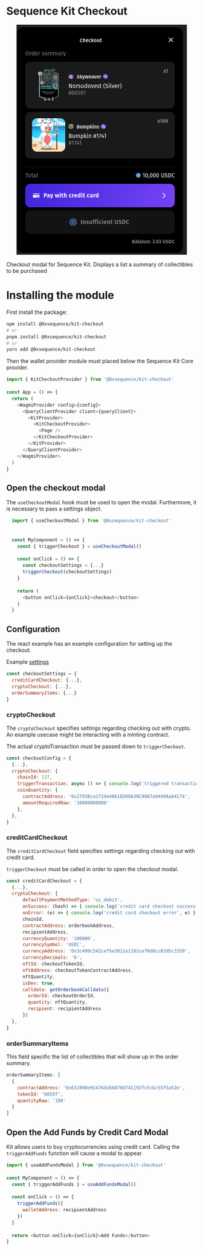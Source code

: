 # Sequence Kit Checkout

<div align="center">
  <img src="../../public/docs/checkout-modal.png">
</div>

Checkout modal for Sequence Kit. Displays a list a summary of collectibles to be purchased

# Installing the module

First install the package:

```bash
npm install @0xsequence/kit-checkout
# or
pnpm install @0xsequence/kit-checkout
# or
yarn add @0xsequence/kit-checkout
```

Then the wallet provider module must placed below the Sequence Kit Core provider.

```js
import { KitCheckoutProvider } from '@0xsequence/kit-checkout'

const App = () => {
  return (
    <WagmiProvider config={config}>
      <QueryClientProvider client={queryClient}>
        <KitProvider>
          <KitCheckoutProvider>
            <Page />
          </KitCheckoutProvider>
        </KitProvider>
      </QueryClientProvider>
    </WagmiProvider>
  )
}
```

## Open the checkout modal

The `useCheckoutModal` hook must be used to open the modal.
Furthermore, it is necessary to pass a settings object.

```js
  import { useCheckoutModal } from '@0xsequence/kit-checkout'


  const MyComponent = () => {
    const { triggerCheckout } = useCheckoutModal()

    const onClick = () => {
      const checkoutSettings = {...}
      triggerCheckout(checkoutSettings)
    }

    return (
      <button onClick={onClick}>checkout</button>
    )
  }

```

## Configuration

The react example has an example configuration for setting up the checkout.

Example [settings](../../examples/react/src/utils/settings.ts)

```js
const checkoutSettings = {
  creditCardCheckout: {...},
  cryptoCheckout: {...},
  orderSummaryItems: {...}
}
```

### cryptoCheckout

The `cryptoCheckout` specifies settings regarding checking out with crypto.
An example usecase might be interacting with a minting contract.

The actual cryptoTransaction must be passed down to `triggerCheckout`.

```js
const checkoutConfig = {
  {...},
  cryptoCheckout: {
    chainId: 137,
    triggerTransaction: async () => { console.log('triggered transaction') },
    coinQuantity: {
      contractAddress: '0x2791Bca1f2de4661ED88A30C99A7a9449Aa84174',
      amountRequiredRaw: '10000000000'
    },
  },
}
```

### creditCardCheckout

The `creditCardCheckout` field specifies settings regarding checking out with credit card.

`triggerCheckout` must be called in order to open the checkout modal.

```js
const creditCardCheckout = {
  {...},
  cryptoCheckout: {
      defaultPaymentMethodType: 'us_debit',
      onSuccess: (hash) => { console.log('credit card checkout success', hash) },
      onError: (e) => { console.log('credit card checkout error', e) },
      chainId,
      contractAddress: orderbookAddress,
      recipientAddress,
      currencyQuantity: '100000',
      currencySymbol: 'USDC',
      currencyAddress: '0x3c499c542cef5e3811e1192ce70d8cc03d5c3359',
      currencyDecimals: '6',
      nftId: checkoutTokenId,
      nftAddress: checkoutTokenContractAddress,
      nftQuantity,
      isDev: true,
      calldata: getOrderbookCalldata({
        orderId: checkoutOrderId,
        quantity: nftQuantity,
        recipient: recipientAddress
      })
  },
}
```

### orderSummaryItems

This field specific the list of collectibles that will show up in the order summary.

```js
orderSummaryItems: [
  {
    contractAddress: '0x631998e91476da5b870d741192fc5cbc55f5a52e',
    tokenId: '66597',
    quantityRaw: '100'
  }
]
```

## Open the Add Funds by Credit Card Modal

Kit allows users to buy cryptocurrencies using credit card. Calling the `triggerAddFunds` function will cause a modal to appear.

```js
import { useAddFundsModal } from '@0xsequence/kit-checkout'

const MyComponent = () => {
  const { triggerAddFunds } = useAddFundsModal()

  const onClick = () => {
    triggerAddFunds({
      walletAddress: recipientAddress
    })
  }

  return <button onClick={onClick}>Add Funds</button>
}
```
